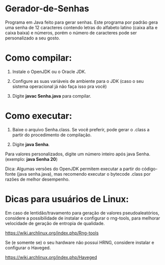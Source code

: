 # Gerador-de-Senhas
Programa em Java feito para gerar senhas.
Este programa por padrão gera uma senha de 12 caracteres contendo letras do alfabeto latino (caixa alta e caixa baixa) e números, porém o número de caracteres pode ser personalizado a seu gosto.

<h1>Como compilar: </h1>

1) Instale o OpenJDK ou o Oracle JDK.

2) Configure as suas variáveis de ambiente para o JDK (caso o seu sistema operacional já não faça isso pra você)

3) Digite **javac Senha.java** para compilar.

<h1>Como executar: </h1>

1) Baixe o arquivo Senha.class. Se você preferir, pode gerar o .class a partir do procedimento de compilação.

2) Digite **java Senha**.

Para valores personalizados, digite um número inteiro após java Senha. (exemplo: **java Senha 20**)

Dica: Algumas versões do OpenJDK permitem executar a partir do código-fonte (java senha.java), mas recomendo executar o bytecode .class por razões de melhor desempenho.

<h1>Dicas para usuários de Linux: </h1>

Em caso de lentidão/travamento para geração de valores pseudoaleatórios, considere a possibilidade de instalar e configurar o rng-tools, para melhorar velocidade de geração de entropia de qualidade.

https://wiki.archlinux.org/index.php/Rng-tools

Se (e somente se) o seu hardware não possui HRNG, considere instalar e configurar o Haveged.

https://wiki.archlinux.org/index.php/Haveged
